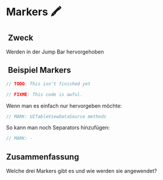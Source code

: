 # Markers 🖍️

##  Zweck
Werden in der Jump Bar hervorgehoben

##  Beispiel Markers
```swift
// TODO: This isn’t finished yet
```

```swift
// FIXME: This code is awful.
```

Wenn man es einfach nur hervorgeben möchte:

```swift
// MARK: UITableViewDataSource methods
```

So kann man noch Separators hinzufügen:

```swift
// MARK: -
```

## Zusammenfassung

Welche drei Markers gibt es und wie werden sie angewendet?